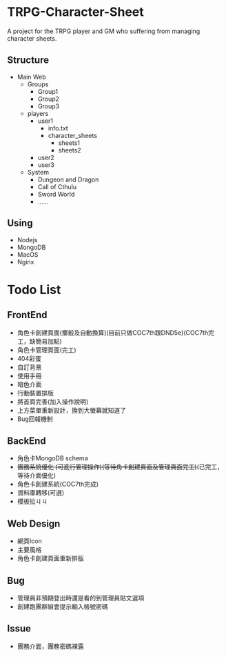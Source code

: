 TRPG-Character-Sheet
===

A project for the TRPG player and GM who suffering from managing character sheets.

## Structure 

- Main Web
    - Groups
        - Group1
        - Group2
        - Group3
    - players
        - user1
            - info.txt
            - character_sheets
                - sheets1
                - sheets2
        - user2
        - user3
    - System
        - Dungeon and Dragon
        - Call of Cthulu
        - Sword World
        - ......
## Using

- Nodejs
- MongoDB
- MacOS
- Nginx


# Todo List

## FrontEnd
* 角色卡創建頁面(擲骰及自動換算)(目前只做COC7th跟DND5e)(COC7th完工，缺簡易加點)
* 角色卡管理頁面(完工)
* 404彩蛋
* 自訂背景
* 使用手冊
* 暗色介面
* 行動裝置排版
* 將首頁完善(加入操作說明)
* 上方菜單重新設計，換到大螢幕就知道了
* Bug回報機制

## BackEnd
* 角色卡MongoDB schema
* ~~團務系統優化 (可進行管理操作)(等待角卡創建頁面及管理頁面完工)~~(已完工，等待介面優化)
* 角色卡創建系統(COC7th完成)
* 資料庫轉移(可選)
* 模板拉ㄐㄐ

## Web Design
* 網頁Icon
* 主要風格
* 角色卡創建頁面重新排版

## Bug
* 管理員非預期登出時還是看的到管理員貼文選項
* 創建跑團群組會提示輸入帳號密碼

## Issue
* 團務介面，團務密碼裸露
